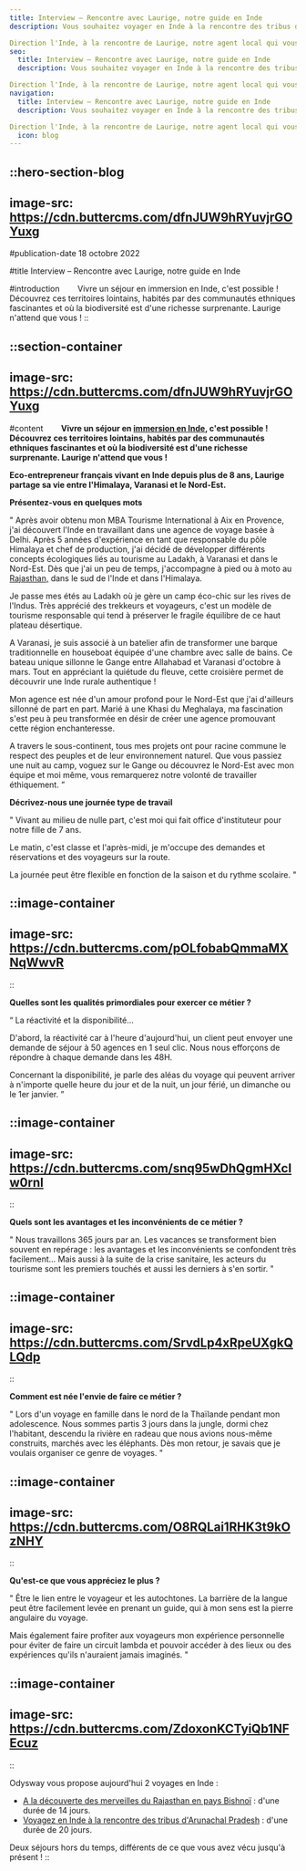 ```yaml
---
title: Interview – Rencontre avec Laurige, notre guide en Inde
description: Vous souhaitez voyager en Inde à la rencontre des tribus d'Arunachal Pradesh ? C'est exactement ce que nous vous proposons !

Direction l'Inde, à la rencontre de Laurige, notre agent local qui vous accueille avec bonne humeur pour découvrir les secrets de l'Inde.
seo:
  title: Interview – Rencontre avec Laurige, notre guide en Inde
  description: Vous souhaitez voyager en Inde à la rencontre des tribus d'Arunachal Pradesh ? C'est exactement ce que nous vous proposons !

Direction l'Inde, à la rencontre de Laurige, notre agent local qui vous accueille avec bonne humeur pour découvrir les secrets de l'Inde.
navigation:
  title: Interview – Rencontre avec Laurige, notre guide en Inde
  description: Vous souhaitez voyager en Inde à la rencontre des tribus d'Arunachal Pradesh ? C'est exactement ce que nous vous proposons !

Direction l'Inde, à la rencontre de Laurige, notre agent local qui vous accueille avec bonne humeur pour découvrir les secrets de l'Inde.
  icon: blog
---
```


::hero-section-blog
---
image-src: https://cdn.buttercms.com/dfnJUW9hRYuvjrGOYuxg
---
#publication-date
18 octobre 2022

#title
Interview – Rencontre avec Laurige, notre guide en Inde

#introduction
       Vivre un séjour en immersion en Inde, c'est possible ! Découvrez ces territoires lointains, habités par des communautés ethniques fascinantes et où la biodiversité est d'une richesse surprenante. Laurige n'attend que vous ! 
::

::section-container
---
image-src: https://cdn.buttercms.com/dfnJUW9hRYuvjrGOYuxg
---
#content
       ****Vivre un séjour en [immersion en Inde](https://odysway.com/voyages/inde-arunachal-pradesh "Vivez une immersion en Inde"), c'est possible ! Découvrez ces territoires lointains, habités par des communautés ethniques fascinantes et où la biodiversité est d'une richesse surprenante. Laurige n'attend que vous !****

****Eco-entrepreneur français vivant en Inde depuis plus de 8 ans, Laurige partage sa vie entre l'Himalaya, Varanasi et le Nord-Est.**** 

**Présentez-vous en quelques mots**

" Après avoir obtenu mon MBA Tourisme International à Aix en Provence, j'ai découvert l'Inde en travaillant dans une agence de voyage basée à Delhi. Après 5 années d'expérience en tant que responsable du pôle Himalaya et chef de production, j'ai décidé de développer différents concepts écologiques liés au tourisme au Ladakh, à Varanasi et dans le Nord-Est. Dès que j'ai un peu de temps, j'accompagne à pied ou à moto au [Rajasthan,](https://odysway.com/voyages/decouverte-merveilles-rajasthan-bishnoi "Découvrez notre nouveau séjour au Rajasthan") dans le sud de l'Inde et dans l'Himalaya. 

Je passe mes étés au Ladakh où je gère un camp éco-chic sur les rives de l'Indus. Très apprécié des trekkeurs et voyageurs, c'est un modèle de tourisme responsable qui tend à préserver le fragile équilibre de ce haut plateau désertique. 

A Varanasi, je suis associé à un batelier afin de transformer une barque traditionnelle en houseboat équipée d'une chambre avec salle de bains. Ce bateau unique sillonne le Gange entre Allahabad et Varanasi d'octobre à mars. Tout en appréciant la quiétude du fleuve, cette croisière permet de découvrir une Inde rurale authentique !

Mon agence est née d'un amour profond pour le Nord-Est que j'ai d'ailleurs sillonné de part en part. Marié à une Khasi du Meghalaya, ma fascination s'est peu à peu transformée en désir de créer une agence promouvant cette région enchanteresse.

A travers le sous-continent, tous mes projets ont pour racine commune le respect des peuples et de leur environnement naturel. Que vous passiez une nuit au camp, voguez sur le Gange ou découvrez le Nord-Est avec mon équipe et moi même, vous remarquerez notre volonté de travailler éthiquement. ”

**Décrivez-nous une journée type de travail**

" Vivant au milieu de nulle part, c'est moi qui fait office d'instituteur pour notre fille de 7 ans. 

Le matin, c'est classe et l'après-midi, je m'occupe des demandes et réservations et des voyageurs sur la route.

La journée peut être flexible en fonction de la saison et du rythme scolaire. "

::image-container
---
image-src: https://cdn.buttercms.com/pOLfobabQmmaMXNqWwvR
---
::

**Quelles sont les qualités primordiales pour exercer ce métier ?**

“ La réactivité et la disponibilité...

D'abord, la réactivité car à l'heure d'aujourd'hui, un client peut envoyer une demande de séjour à 50 agences en 1 seul clic. Nous nous efforçons de répondre à chaque demande dans les 48H.

Concernant la disponibilité, je parle des aléas du voyage qui peuvent arriver à n'importe quelle heure du jour et de la nuit, un jour férié, un dimanche ou le 1er janvier. ” 

::image-container
---
image-src: https://cdn.buttercms.com/snq95wDhQgmHXcIw0rnl
---
::

**Quels sont les avantages et les inconvénients de ce métier ?**

" Nous travaillons 365 jours par an. Les vacances se transforment bien souvent en repérage : les avantages et les inconvénients se confondent très facilement... Mais aussi à la suite de la crise sanitaire, les acteurs du tourisme sont les premiers touchés et aussi les derniers à s'en sortir. "

::image-container
---
image-src: https://cdn.buttercms.com/SrvdLp4xRpeUXgkQLQdp
---
::

**Comment est née l'envie de faire ce métier ?**

" Lors d'un voyage en famille dans le nord de la Thaïlande pendant mon adolescence. Nous sommes partis 3 jours dans la jungle, dormi chez l'habitant, descendu la rivière en radeau que nous avions nous-même construits, marchés avec les éléphants. Dès mon retour, je savais que je voulais organiser ce genre de voyages. "

::image-container
---
image-src: https://cdn.buttercms.com/O8RQLai1RHK3t9kOzNHY
---
::

**Qu'est-ce que vous appréciez le plus ?**

" Être le lien entre le voyageur et les autochtones. La barrière de la langue peut être facilement levée en prenant un guide, qui à mon sens est la pierre angulaire du voyage.

Mais également faire profiter aux voyageurs mon expérience personnelle pour éviter de faire un circuit lambda et pouvoir accéder à des lieux ou des expériences qu'ils n'auraient jamais imaginés. "

::image-container
---
image-src: https://cdn.buttercms.com/ZdoxonKCTyiQb1NFEcuz
---
::  
  

Odysway vous propose aujourd'hui 2 voyages en Inde :

*   [A la découverte des merveilles du Rajasthan en pays Bishnoï](https://odysway.com/voyages/decouverte-merveilles-rajasthan-bishnoi) : d'une durée de 14 jours.
*   [Voyagez en Inde à la rencontre des tribus d'Arunachal Pradesh](https://odysway.com/voyages/inde-arunachal-pradesh) : d'une durée de 20 jours.

Deux séjours hors du temps, différents de ce que vous avez vécu jusqu'à présent !
::
